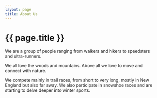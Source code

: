 ```yaml
---
layout: page
title: About Us
---
```


# {{ page.title }}

We are a group of people ranging from walkers and hikers to speedsters and ultra-runners.

We all love the woods and mountains. Above all we love to move and connect with nature.

We compete mainly in trail races, from short to very long, mostly in New England but also far away. We also participate in snowshoe races and are starting to delve deeper into winter sports.
